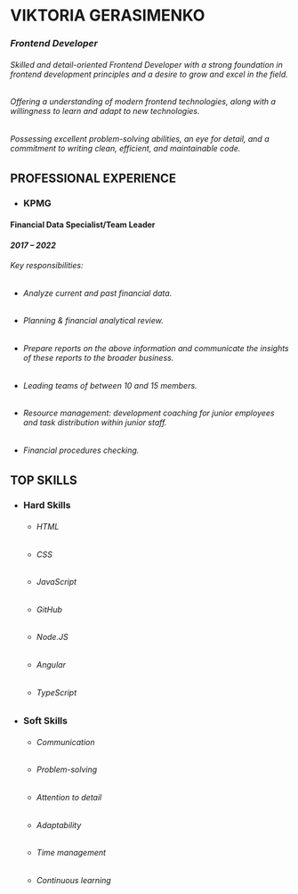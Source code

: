 # **VIKTORIA GERASIMENKO**
### ***Frontend Developer***
###### Skilled and detail-oriented Frontend Developer with a strong foundation in frontend development principles and a desire to grow and excel in the field.
###### Offering a understanding of modern frontend technologies, along with a willingness to learn and adapt to new technologies.
###### Possessing excellent problem-solving abilities, an eye for detail, and a commitment to writing clean, efficient, and maintainable code.
## **PROFESSIONAL EXPERIENCE**
* ### **KPMG**
#### **Financial Data Specialist/Team Leader**
#### ***2017 – 2022***
###### Key responsibilities:
* ###### Analyze current and past financial data.
* ###### Planning & financial analytical review.
* ###### Prepare reports on the above information and communicate the insights of these reports to the broader business.
* ###### Leading teams of between 10 and 15 members.
* ###### Resource management: development coaching for junior employees and task distribution within junior staff.
* ###### Financial procedures checking.
## **TOP SKILLS**
* ### **Hard Skills**
  * ###### HTML
  * ###### CSS
  * ###### JavaScript
  * ###### GitHub
  * ###### Node.JS
  * ###### Angular
  * ###### TypeScript
* ### **Soft Skills**
  * ###### Communication
  * ###### Problem-solving
  * ###### Attention to detail
  * ###### Adaptability
  * ###### Time management
  * ###### Continuous learning
  




